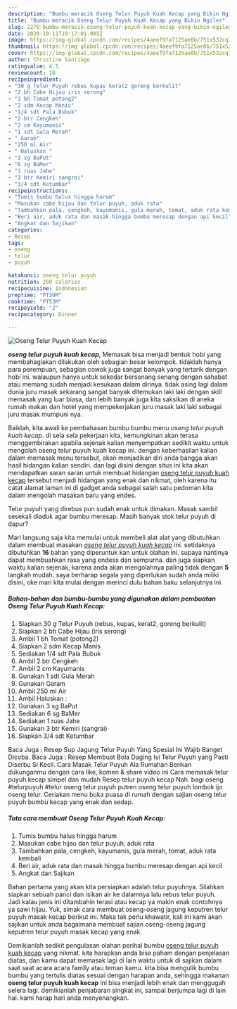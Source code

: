 ```yaml
---
description: "Bumbu meracik Oseng Telur Puyuh Kuah Kecap yang Bikin Ngiler"
title: "Bumbu meracik Oseng Telur Puyuh Kuah Kecap yang Bikin Ngiler"
slug: 2278-bumbu-meracik-oseng-telur-puyuh-kuah-kecap-yang-bikin-ngiler
date: 2020-10-11T19:17:01.005Z
image: https://img-global.cpcdn.com/recipes/4aeef9fa7125ae0b/751x532cq70/oseng-telur-puyuh-kuah-kecap-foto-resep-utama.jpg
thumbnail: https://img-global.cpcdn.com/recipes/4aeef9fa7125ae0b/751x532cq70/oseng-telur-puyuh-kuah-kecap-foto-resep-utama.jpg
cover: https://img-global.cpcdn.com/recipes/4aeef9fa7125ae0b/751x532cq70/oseng-telur-puyuh-kuah-kecap-foto-resep-utama.jpg
author: Christine Santiago
ratingvalue: 4.5
reviewcount: 10
recipeingredient:
- "30 g Telur Puyuh rebus kupas kerat2 goreng berkulit"
- "2 bh Cabe Hijau iris serong"
- "1 bh Tomat potong2"
- "2 sdm Kecap Manis"
- "1/4 sdt Pala Bubuk"
- "2 btr Cengkeh"
- "2 cm Kayumanis"
- "1 sdt Gula Merah"
- " Garam"
- "250 ml Air"
- " Haluskan "
- "3 sg BaPut"
- "6 sg BaMer"
- "1 ruas Jahe"
- "3 btr Kemiri sangrai"
- "3/4 sdt Ketumbar"
recipeinstructions:
- "Tumis bumbu halus hingga harum"
- "Masukan cabe hijau dan telur puyuh, aduk rata"
- "Tambahkan pala, cengkeh, kayumanis, gula merah, tomat, aduk rata kembali"
- "Beri air, aduk rata dan masak hingga bumbu meresap dengan api kecil"
- "Angkat dan Sajikan"
categories:
- Resep
tags:
- oseng
- telur
- puyuh

katakunci: oseng telur puyuh 
nutrition: 260 calories
recipecuisine: Indonesian
preptime: "PT30M"
cooktime: "PT53M"
recipeyield: "2"
recipecategory: Dinner

---
```



![Oseng Telur Puyuh Kuah Kecap](https://img-global.cpcdn.com/recipes/4aeef9fa7125ae0b/751x532cq70/oseng-telur-puyuh-kuah-kecap-foto-resep-utama.jpg)

<b><i>oseng telur puyuh kuah kecap</i></b>, Memasak bisa menjadi bentuk hobi yang membahagiakan dilakukan oleh sebagian besar kelompok. tidaklah hanya para perempuan, sebagian cowok juga sangat banyak yang tertarik dengan hobi ini. walaupun hanya untuk sekedar bersenang senang dengan sahabat atau memang sudah menjadi kesukaan dalam dirinya. tidak asing lagi dalam dunia juru masak sekarang sangat banyak ditemukan laki laki dengan skill memasak yang luar biasa, dan lebih banyak juga kita saksikan di aneka rumah makan dan hotel yang mempekerjakan juru masak laki laki sebagai juru masak mumpuni nya.

Baiklah, kita awali ke pembahasan bumbu bumbu menu <i>oseng telur puyuh kuah kecap</i>. di sela sela pekerjaan kita, kemungkinan akan terasa menggembirakan apabila sejenak kalian menyempatkan sedikit waktu untuk mengolah oseng telur puyuh kuah kecap ini. dengan keberhasilan kalian dalam memasak menu tersebut, akan menjadikan diri anda bangga akan hasil hidangan kalian sendiri. dan lagi disini dengan situs ini kita akan mendapatkan saran saran untuk membuat hidangan <u>oseng telur puyuh kuah kecap</u> tersebut menjadi hidangan yang enak dan nikmat, oleh karena itu catat alamat laman ini di gadget anda sebagai salah satu pedoman kita dalam mengolah masakan baru yang endes.

Telur puyuh yang direbus pun sudah enak untuk dimakan. Masak sambil sesekali diaduk agar bumbu meresap. Masih banyak stok telur puyuh di dapur?


Mari langsung saja kita memulai untuk membeli alat alat yang dibutuhkan dalam membuat masakan <u><i>oseng telur puyuh kuah kecap</i></u> ini. setidaknya dibutuhkan <b>16</b> bahan yang diperuntuk kan untuk olahan ini. supaya nantinya dapat membuahkan rasa yang endess dan sempurna. dan juga siapkan waktu kalian sejenak, karena anda akan mengolahnya paling tidak dengan <b>5</b> langkah mudah. saya berharap segala yang diperlukan sudah anda miliki disini, oke mari kita mulai dengan merinci dulu bahan baku selanjutnya ini.

<!--inarticleads1-->

##### Bahan-bahan dan bumbu-bumbu yang digunakan dalam pembuatan Oseng Telur Puyuh Kuah Kecap:

1. Siapkan 30 g Telur Puyuh (rebus, kupas, kerat2, goreng berkulit)
1. Siapkan 2 bh Cabe Hijau (iris serong)
1. Ambil 1 bh Tomat (potong2)
1. Siapkan 2 sdm Kecap Manis
1. Sediakan 1/4 sdt Pala Bubuk
1. Ambil 2 btr Cengkeh
1. Ambil 2 cm Kayumanis
1. Gunakan 1 sdt Gula Merah
1. Gunakan  Garam
1. Ambil 250 ml Air
1. Ambil  Haluskan :
1. Gunakan 3 sg BaPut
1. Sediakan 6 sg BaMer
1. Sediakan 1 ruas Jahe
1. Gunakan 3 btr Kemiri (sangrai)
1. Siapkan 3/4 sdt Ketumbar


Baca Juga : Resep Sup Jagung Telur Puyuh Yang Spesial Ini Wajib Banget Dicoba. Baca Juga : Resep Membuat Bola Daging Isi Telur Puyuh yang Pasti Diserbu Si Kecil. Cara Masak Telur Puyuh Ala Rumahan Berikan dukunganmu dengan cara like, komen &amp; share video ini Cara memasak telur puyuh kecap simpel dan mudah Resep telur puyuh kecap Nah. bagi oseng #telurpuyuh #telur oseng telur puyuh putren oseng telur puyuh lombok ijo oseng telur. Ceriakan menu buka puasa di rumah dengan sajian oseng telur puyuh bumbu kecap yang enak dan sedap. 

<!--inarticleads2-->

##### Tata cara membuat Oseng Telur Puyuh Kuah Kecap:

1. Tumis bumbu halus hingga harum
1. Masukan cabe hijau dan telur puyuh, aduk rata
1. Tambahkan pala, cengkeh, kayumanis, gula merah, tomat, aduk rata kembali
1. Beri air, aduk rata dan masak hingga bumbu meresap dengan api kecil
1. Angkat dan Sajikan


Bahan pertama yang akan kita persiapkan adalah telur puyuhnya. Silahkan siapkan sebuah panci dan isikan air ke dalamnya lalu rebus telur puyuh. Jadi kalau jenis ini ditambahin terasi atau kecap ya makin enak contohnya ya sawi hijau. Yuk, simak cara membuat oseng-oseng jagung keputren telur puyuh masak kecap berikut ini. Maka tak perlu khawatir, kali ini kami akan sajikan untuk anda bagaimana membuat sajian oseng-oseng jagung keputren telur puyuh masak kecap yang enak. 

Demikianlah sedikit pengulasan olahan perihal bumbu <u>oseng telur puyuh kuah kecap</u> yang nikmat. kita harapkan anda bisa paham dengan penjelasan diatas, dan kamu dapat memasak lagi di lain waktu untuk di sajikan dalam saat saat acara acara family atau teman kamu. kita bisa mengulik bumbu bumbu yang tertulis diatas sesuai dengan harapan anda, sehingga makanan <b>oseng telur puyuh kuah kecap</b> ini bisa menjadi lebih enak dan menggugah selera lagi. demikianlah penjabaran singkat ini, sampai berjumpa lagi di lain hal. kami harap hari anda menyenangkan.

